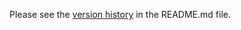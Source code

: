 Please see the [version history](https://github.com/dart-lang/setup-dart/blob/main/README.md#version-history) in the README.md file.
